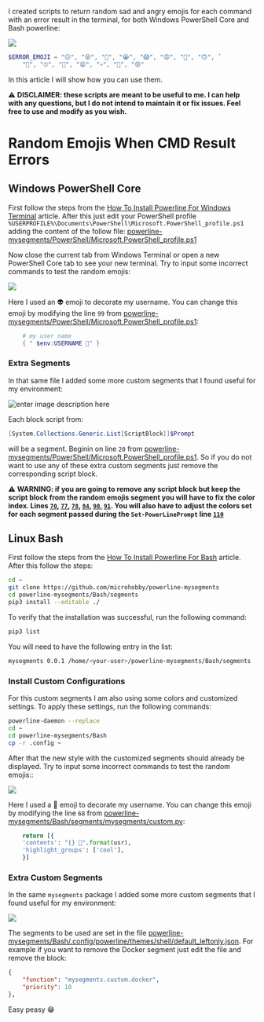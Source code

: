 ﻿
I created scripts to return random sad and angry emojis for each command with an error result in the terminal, for both Windows PowerShell Core and Bash powerline:

![](https://github.com/microhobby/powerline-mysegments/blob/master/Documentation/img/randomEmojisMain.gif?raw=true)

```powershell
$ERROR_EMOJI = "😖", "😵", "🥴", "😭", "😱", "😡", "🤬", "🙃", `
    "🤔", "🙄", "🥺", "😫", "💀", "💩", "😰"
```

In this article I will show how you can use them.

⚠ **DISCLAIMER: these scripts are meant to be useful to me. I can help with any questions, but I do not intend to maintain it or fix issues. Feel free to use and modify as you wish.**

# Random Emojis When CMD Result Errors

## Windows PowerShell Core

First follow the steps from the [How To Install Powerline For Windows Terminal](https://microhobby.com.br/blog/2020/05/23/how-to-install-powerline-for-windows-terminal/) article. After this just edit your PowerShell profile  `%USERPROFILE%\Documents\PowerShell\Microsoft.PowerShell_profile.ps1` adding the content of the follow file: [powerline-mysegments/PowerShell/Microsoft.PowerShell_profile.ps1](https://github.com/microhobby/powerline-mysegments/blob/master/PowerShell/Microsoft.PowerShell_profile.ps1)

Now close the current tab from Windows Terminal or open a new PowerShell Core tab to see your new terminal. Try to input some incorrect commands to test the random emojis:

![](https://github.com/microhobby/powerline-mysegments/blob/master/Documentation/img/pwsEmojisErrorsExplained.png?raw=true)

Here I used an 👽 emoji to decorate my username. You can change this emoji by modifying the line `99` from [powerline-mysegments/PowerShell/Microsoft.PowerShell_profile.ps1](https://github.com/microhobby/powerline-mysegments/blob/master/PowerShell/Microsoft.PowerShell_profile.ps1#L99):

```powershell
    # my user name
    { " $env:USERNAME 🦄" }
```

### Extra Segments

In that same file I added some more custom segments that I found useful for my environment:

![enter image description here](https://github.com/microhobby/powerline-mysegments/blob/master/Documentation/img/pwsExtraSegmentsExplained.png?raw=true)

Each block script from:

```powershell
[System.Collections.Generic.List[ScriptBlock]]$Prompt
```

will be a segment. Beginin on line `20` from [powerline-mysegments/PowerShell/Microsoft.PowerShell_profile.ps1](https://github.com/microhobby/powerline-mysegments/blob/master/PowerShell/Microsoft.PowerShell_profile.ps1#L20). So if you do not want to use any of these extra custom segments just remove the corresponding script block.

⚠ **WARNING: if you are going to remove any script block but keep the script block from the random emojis segment you will have to fix the color index. Lines [`70`](https://github.com/microhobby/powerline-mysegments/blob/master/PowerShell/Microsoft.PowerShell_profile.ps1#L70), [`77`](https://github.com/microhobby/powerline-mysegments/blob/master/PowerShell/Microsoft.PowerShell_profile.ps1#L77),  [`78`](https://github.com/microhobby/powerline-mysegments/blob/master/PowerShell/Microsoft.PowerShell_profile.ps1#L78),  [`84`](https://github.com/microhobby/powerline-mysegments/blob/master/PowerShell/Microsoft.PowerShell_profile.ps1#L84),  [`90`](https://github.com/microhobby/powerline-mysegments/blob/master/PowerShell/Microsoft.PowerShell_profile.ps1#L90),  [`91`](https://github.com/microhobby/powerline-mysegments/blob/master/PowerShell/Microsoft.PowerShell_profile.ps1#L91). You will also have to adjust the colors set for each segment passed during the `Set-PowerLinePrompt` line [`110`](https://github.com/microhobby/powerline-mysegments/blob/master/PowerShell/Microsoft.PowerShell_profile.ps1#L110)**

## Linux Bash

First follow the steps from the [How To Install Powerline For Bash](https://microhobby.com.br/blog/2020/05/23/how-to-install-powerline-for-bash/) article. After this follow the steps:

```bash
cd ~
git clone https://github.com/microhobby/powerline-mysegments
cd powerline-mysegments/Bash/segments
pip3 install --editable ./
```

To verify that the installation was successful, run the following command:

```bash
pip3 list
```

You will need to have the following entry in the list:

```bash
mysegments 0.0.1 /home/<your-user>/powerline-mysegments/Bash/segments
```

### Install Custom Configurations

For this custom segments I am also using some colors and customized settings. To apply these settings, run the following commands:

```bash
powerline-daemon --replace
cd ~
cd powerline-mysegments/Bash
cp -r .config ~
```

After that the new style with the customized segments should already be displayed.  Try to input some incorrect commands to test the random emojis::

![](https://github.com/microhobby/powerline-mysegments/blob/master/Documentation/img/bashRandomEmojisExplained.png?raw=true)

Here I used a 🦄 emoji to decorate my username. You can change this emoji by modifying the line `68` from [powerline-mysegments/Bash/segments/mysegments/custom.py](https://github.com/microhobby/powerline-mysegments/blob/master/Bash/segments/mysegments/custom.py#L68):

```python
    return [{
    'contents': "{} 🦄".format(usr),
    'highlight_groups': ['cool'],
    }]
```

### Extra Custom Segments

In the same `mysegments` package I added some more custom segments that I found useful for my environment:

![](https://github.com/microhobby/powerline-mysegments/blob/master/Documentation/img/bashExtraSegmentsExplained.png?raw=true)

The segments to be used are set in the file [powerline-mysegments/Bash/.config/powerline/themes/shell/default_leftonly.json](https://github.com/microhobby/powerline-mysegments/blob/master/Bash/.config/powerline/themes/shell/default_leftonly.json). For example if you want to remove the Docker segment just edit the file and remove the block:

```json
{
	"function": "mysegments.custom.docker",
	"priority": 10
},
```

Easy peasy 😁 


